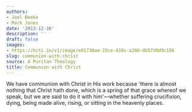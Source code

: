 ```yaml
---
authors:
- Joel Beeke
- Mark Jones
date: '2013-12-16'
description: ''
draft: false
images:
- https://hcti.io/v1/image/e01738ae-25ce-418c-a208-db57d0d9c156
slug: communion-with-christ
source: A Puritan Theology
title: Communion with Christ
---
```


We have communion with Christ in His work because 'there is almost nothing that Christ hath done, which is a spring of that grace whereof we speak, but we are said to do it with him'—whether suffering crucifixion, dying, being made alive, rising, or sitting in the heavenly places.